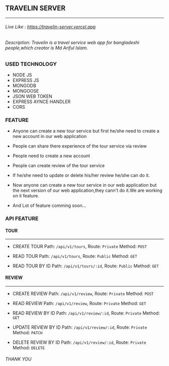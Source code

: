 ## TRAVELIN SERVER

---

###### Live Like : https://travelin-server.vercel.app

###### Description: Travelin is a travel service web app for bangladeshi people,which creator is Md Ariful Islam.

### USED TECHNOLOGY

- NODE JS
- EXPRESS JS
- MONGODB
- MONGOOSE
- JSON WEB TOKEN
- EXPRESS AYNCE HANDLER
- CORS

### FEATURE

- Anyone can create a new tour service but first he/she need to create a new account in our web application
- People can share there experience of the tour service via review
- People need to create a new account
- People can create review of the tour service
- If he/she need to update or delete his/her review he/she can do it.
- Now anyone can create a new tour service in our web application but the next version of our web application,they cann't do it.We are working on it feature.

- And Lot of feature comming soon...

### API FEATURE

#### TOUR

---

- CREATE TOUR
  Path: `/api/v1/tours`,
  Route: `Private`
  Method: `POST`

- READ TOUR
  Path: `/api/v1/tours`,
  Route: `Public`
  Method: `GET`

- READ TOUR BY ID
  Path: `/api/v1/tours/:id`,
  Route: `Public`
  Method: `GET`

#### REVIEW

---

- CREATE REVIEW
  Path: `/api/v1/review`,
  Route: `Private`
  Method: `POST`

- READ REVIEW
  Path: `/api/v1/review`,
  Route: `Private`
  Method: `GET`

- READ REVIEW BY ID
  Path: `/api/v1/review/:id`,
  Route: `Private`
  Method: `GET`

- UPDATE REVIEW BY ID
  Path: `/api/v1/review/:id`,
  Route: `Private`
  Method: `PATCH`

- DELETE REVIEW BY ID
  Path: `/api/v1/review/:id`,
  Route: `Private`
  Method: `DELETE`

###### THANK YOU
